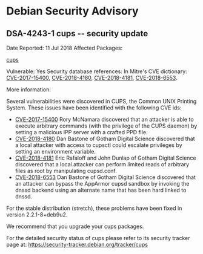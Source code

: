 
Debian Security Advisory
========================


DSA-4243-1 cups -- security update
----------------------------------



Date Reported:
11 Jul 2018
Affected Packages:

[cups](https://packages.debian.org/src:cups)

Vulnerable:
Yes
Security database references:
In Mitre's CVE dictionary: [CVE-2017-15400](https://security-tracker.debian.org/tracker/CVE-2017-15400), [CVE-2018-4180](https://security-tracker.debian.org/tracker/CVE-2018-4180), [CVE-2018-4181](https://security-tracker.debian.org/tracker/CVE-2018-4181), [CVE-2018-6553](https://security-tracker.debian.org/tracker/CVE-2018-6553).  

More information:

Several vulnerabilities were discovered in CUPS, the Common UNIX Printing
System. These issues have been identified with the following CVE ids:


* [CVE-2017-15400](https://security-tracker.debian.org/tracker/CVE-2017-15400)
Rory McNamara discovered that an attacker is able to execute arbitrary
 commands (with the privilege of the CUPS daemon) by setting a
 malicious IPP server with a crafted PPD file.
* [CVE-2018-4180](https://security-tracker.debian.org/tracker/CVE-2018-4180)
Dan Bastone of Gotham Digital Science discovered that a local
 attacker with access to cupsctl could escalate privileges by setting
 an environment variable.
* [CVE-2018-4181](https://security-tracker.debian.org/tracker/CVE-2018-4181)
Eric Rafaloff and John Dunlap of Gotham Digital Science discovered
 that a local attacker can perform limited reads of arbitrary files
 as root by manipulating cupsd.conf.
* [CVE-2018-6553](https://security-tracker.debian.org/tracker/CVE-2018-6553)
Dan Bastone of Gotham Digital Science discovered that an attacker
 can bypass the AppArmor cupsd sandbox by invoking the dnssd backend
 using an alternate name that has been hard linked to dnssd.


For the stable distribution (stretch), these problems have been fixed in
version 2.2.1-8+deb9u2.


We recommend that you upgrade your cups packages.


For the detailed security status of cups please refer to
its security tracker page at:
<https://security-tracker.debian.org/tracker/cups>





